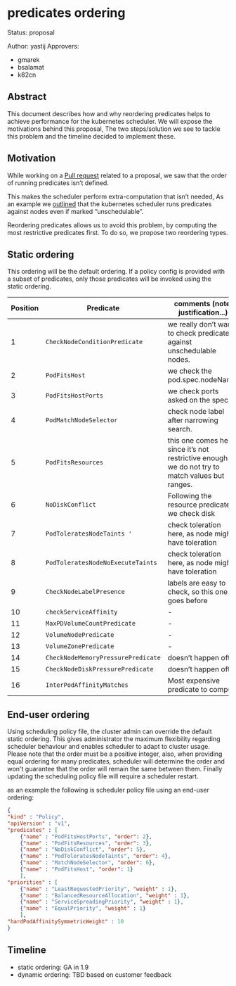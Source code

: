 # predicates ordering



Status: proposal

Author: yastij
Approvers: 
* gmarek
* bsalamat
* k82cn




## Abstract

This document describes how and why reordering predicates helps to achieve performance for the kubernetes scheduler.
We will expose the motivations behind this proposal, The two steps/solution we see to tackle this problem and the timeline decided to implement these.


## Motivation

While working on a [Pull request](https://github.com/kubernetes/kubernetes/pull/50185) related to a proposal, we saw that the order of running predicates isn’t defined. 

This makes the scheduler perform extra-computation that isn’t needed, As an example we [outlined](https://github.com/kubernetes/kubernetes/pull/50185) that the kubernetes scheduler runs predicates against nodes even if marked “unschedulable”.

Reordering predicates allows us to avoid this problem, by computing the most restrictive predicates first. To do so, we propose two reordering types.



## Static ordering

This ordering will be the default ordering. If a policy config is provided with a subset of predicates, only those predicates will be invoked using the static ordering. 




|Position                  | Predicate                        | comments (note, justification...)              |
 ----------------- | ---------------------------- | ------------------
| 1 | `CheckNodeConditionPredicate`  | we really don’t want to check predicates against unschedulable nodes. |
| 2           | `PodFitsHost`            | we check the pod.spec.nodeName. |
| 3           | `PodFitsHostPorts` | we check ports asked on the spec. |
| 4 | `PodMatchNodeSelector`            | check node label after narrowing search. |
| 5           | `PodFitsResources `            | this one comes here since it’s not restrictive enough as we do not try to match values but ranges. |
| 6           | `NoDiskConflict` | Following the resource predicate, we check disk |
| 7 | `PodToleratesNodeTaints '`            | check toleration here, as node might have toleration |
| 8          | `PodToleratesNodeNoExecuteTaints`            | check toleration here, as node might have toleration |
| 9           | `CheckNodeLabelPresence ` | labels are easy to check, so this one goes before |
| 10 | `checkServiceAffinity `            | - |
| 11           | `MaxPDVolumeCountPredicate `            | - |
| 12           | `VolumeNodePredicate ` | - |
| 13 | `VolumeZonePredicate `            | - |
| 14           | `CheckNodeMemoryPressurePredicate`            | doesn’t happen often |
| 15           | `CheckNodeDiskPressurePredicate` | doesn’t happen often |
| 16 | `InterPodAffinityMatches`            | Most expensive predicate to compute |


## End-user ordering

Using scheduling policy file, the cluster admin can override the default static ordering. This gives administrator the maximum flexibility regarding scheduler behaviour and enables scheduler to adapt to cluster usage. 
Please note that the order must be a positive integer, also, when providing equal ordering for many predicates, scheduler will determine the order and won't guarantee that the order will remain the same between them.
Finally updating the scheduling policy file will require a scheduler restart.

as an example the following is scheduler policy file using an end-user ordering:

``` json
{
"kind" : "Policy",
"apiVersion" : "v1",
"predicates" : [
	{"name" : "PodFitsHostPorts", "order": 2},
	{"name" : "PodFitsResources", "order": 3},
	{"name" : "NoDiskConflict", "order": 5},
	{"name" : "PodToleratesNodeTaints", "order": 4},
	{"name" : "MatchNodeSelector", "order": 6},
	{"name" : "PodFitsHost", "order": 1}
	],
"priorities" : [
	{"name" : "LeastRequestedPriority", "weight" : 1},
	{"name" : "BalancedResourceAllocation", "weight" : 1},
	{"name" : "ServiceSpreadingPriority", "weight" : 1},
	{"name" : "EqualPriority", "weight" : 1}
	],
"hardPodAffinitySymmetricWeight" : 10
}
```


## Timeline

* static ordering: GA in 1.9
* dynamic ordering: TBD based on customer feedback
